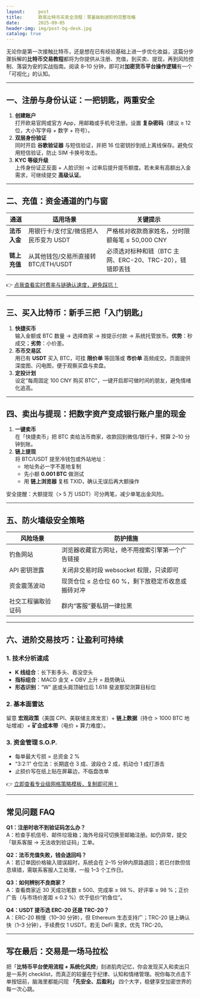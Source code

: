 ```yaml
---
layout:     post
title:      欧易比特币买卖全流程：零基础到进阶的完整攻略
date:       2025-09-05
header-img: img/post-bg-desk.jpg
catalog: true
---
```


无论你是第一次接触比特币，还是想在已有经验基础上进一步优化收益，这篇分步骤拆解的**比特币交易教程**都将为你提供从注册、充值，到买卖、提现，再到风险控制、落袋为安的实战指南。阅读 8–10 分钟，即可对**加密货币平台操作逻辑**有一个「可视化」的认知。

---

## 一、注册与身份认证：一把钥匙，两重安全

1. **创建账户**  
   打开欧易官网或官方 App，用邮箱或手机号注册。设置 **复杂密码**（建议 ≥ 12 位，大小写字母 + 数字 + 符号）。  
2. **双层身份验证**  
   同时开启 **谷歌验证器** 与短信验证，并把 16 位密钥抄到纸上离线保存。避免仅用短信验证，防止 SIM 卡换号攻击。  
3. **KYC 等级升级**  
   上传身份证正反面 + 人脸识别 → 过审后提升提币额度。若未来有高额出入金需求，可继续提交 **高级认证**。

---

## 二、充值：资金通道的门与窗

| 通道        | 适用场景                          | 关键提示 |
|-------------|----------------------------------|----------|
| **法币入金** | 用银行卡/支付宝/微信把人民币变为 USDT | 严格核对收款商家姓名，分时限额每笔 ≤ 50,000 CNY |
| **链上充值** | 从其他钱包/交易所直接转 BTC/ETH/USDT | 必须选对标种和链（BTC 主网、ERC-20、TRC-20），链错即丢钱 |

👉 [点我查看实时费率与链确认速度，避免踩坑！](https://okxdog.com/)

---

## 三、买入比特币：新手三把「入门钥匙」

1. **快捷买币**  
   输入金额或 BTC 数量 → 选择商家 → 按提示付款 → 系统托管放币。**优势**：秒成交；**劣势**：小价差。  
2. **币币交易区**  
   用已有 **USDT** 买入 BTC，可挂 **限价单** 等回落或 **市价单** 高频成交。页面提供深度图、闪电图，便于观察买盘与卖盘。  
3. **定投计划**  
   设定“每周固定 100 CNY 购买 BTC”，一键开启即可做时间的朋友，避免情绪化追高。

---

## 四、卖出与提现：把**数字资产**变成银行账户里的现金

1. **一键卖币**  
   在「快捷卖币」把 BTC 卖给法币商家，收款回到微信/银行卡，预算 2–10 分钟到账。  
2. **链上提现**  
   将 BTC/USDT 提至冷钱包或外站地址：  
   - 地址务必一字不差地复制  
   - 先小额 **0.001 BTC** 做测试  
   - 用 **链上浏览器** 复核 TXID，确认无误后再大额操作

安全提醒：大额提现（> 5 万 USDT）可分两笔，减少单笔出金风险。

---

## 五、防火墙级安全策略

| 风险场景           | 防护措施 |
|--------------------|----------|
| 钓鱼网站           | 浏览器收藏官方网址，绝不用搜索引擎第一个广告链接 |
| API 密钥泄露       | 关闭非交易时段 websocket 权限，只读即可 |
| 资金震荡波动       | 现货仓位 ≤ 总仓位 60 %，剩下放稳定币收息或搬砖对冲 |
| 社交工程骗取验证码 | 群内“客服”要私钥一律拉黑 |

---

## 六、进阶交易技巧：让盈利可持续

### 1. 技术分析速成  
- **K 线组合**：长下影多头、吞没空头  
- **指标组合**：MACD 金叉 + OBV 上升 = 趋势确认  
- **形态识别**：“W” 底或头肩顶破位后 1.618 斐波那契测算目标位

### 2. 基本面雷达  
留意 **宏观政策**（美国 CPI、美联储主席发言）+ **链上数据**（持仓 > 1000 BTC 地址增减）+ **矿企成本带**（电价 + 算力难度）。

### 3. 资金管理 S.O.P.  
- 每单最大亏损 = 总资金 2 %  
- “3:2:1” 仓位法：长期底仓 3 成、波段仓 2 成，机动仓 1 成打游击  
- 止损价写在纸上贴在屏幕边，不临盘改单

👉 [立即查看专业级网格策略模板，复制即可用！](https://okxdog.com/)

---

## 常见问题 FAQ

**Q1：注册时收不到验证码怎么办？**  
A：检查手机信号、邮件垃圾箱；海外号段可切换至邮箱注册。如仍异常，提交「联系客服 → 无法收到验证码」工单。

**Q2：法币充值失败，钱会退回吗？**  
A：若订单因价格输入错误超时，系统会在 2–15 分钟内原路退回；若已付款但信息填错，需联系客服人工处理，一般 1–3 个工作日。

**Q3：如何辨别不良商家？**  
A：查看商家近 30 天成功笔数 ≥ 500、完成率 ≥ 98 %、好评率 ≥ 98 %；正价广告（与市场价差距 ≤ 0.2 %）优于低价“钓鱼位”。

**Q4：USDT 提币选 ERC-20 还是 TRC-20？**  
A：ERC-20 稍慢（10–30 分钟），但 Ethereum 生态支持广；TRC-20 链上确认快（1–3 分钟），手续费仅 1 USDT。若无 DeFi 需求，优先 TRC-20。

---

## 写在最后：交易是一场马拉松

把「**比特币平台使用流程 + 系统化风控**」刻进肌肉记忆，你会发现买入和卖出只是一系列 checklist，而真正的较量在于纪律、认知和情绪管理。祝你每次点击下单按钮前，脑海里都能闪现 **「先安全、后盈利」** 四个大字，稳健享受加密世界的每一次心跳。